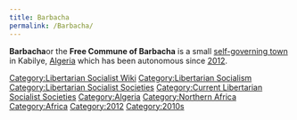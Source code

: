 ```yaml
---
title: Barbacha
permalink: /Barbacha/
---
```


**Barbacha**or the **Free Commune of Barbacha** is a small
[self-governing
town](List_of_Libertarian_Socialist_Societies.md "wikilink") in Kabilye,
[Algeria](Algeria.md "wikilink") which has been autonomous since
[2012](Timeline_of_Libertarian_Socialism_in_Northern_Africa.md "wikilink").

[Category:Libertarian Socialist
Wiki](Category:Libertarian_Socialist_Wiki.md "wikilink")
[Category:Libertarian
Socialism](Category:Libertarian_Socialism.md "wikilink")
[Category:Libertarian Socialist
Societies](Category:Libertarian_Socialist_Societies.md "wikilink")
[Category:Current Libertarian Socialist
Societies](Category:Current_Libertarian_Socialist_Societies.md "wikilink")
[Category:Algeria](Category:Algeria.md "wikilink") [Category:Northern
Africa](Category:Northern_Africa.md "wikilink")
[Category:Africa](Category:Africa.md "wikilink")
[Category:2012](Category:2012.md "wikilink")
[Category:2010s](Category:2010s.md "wikilink")
